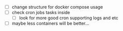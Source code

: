- [ ] change structure for docker compose usage
- [ ] check cron jobs tasks inside
  - [ ] look for more good cron supporting logs and etc
- [ ] maybe less containers will be better...

